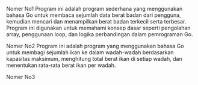 Nomer No1 
Program ini adalah program sederhana yang menggunakan bahasa Go untuk membaca sejumlah data berat badan dari 
pengguna, kemudian mencari dan menampilkan berat badan terkecil serta terbesar. Program ini digunakan untuk memahami konsep dasar 
seperti pengolahan array, penggunaan loop, dan logika perbandingan dalam pemrograman Go.

Nomer No2
Program ini adalah program yang menggunakan bahasa Go untuk membagi sejumlah ikan ke dalam wadah-wadah berdasarkan kapasitas 
maksimum, menghitung total berat ikan di setiap wadah, dan menentukan rata-rata berat ikan per wadah. 

Nomer No3
